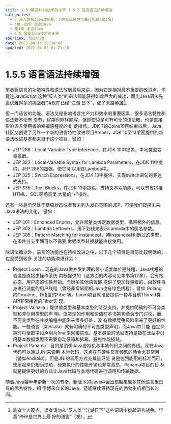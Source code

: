 ```yaml
---
title: 1.5 展望Java技术的未来 1.5.5 语言语法持续增强
categories: 
  - 7 深入理解Java虛拟机：JVM高级特性与最佳实践(第3版)
  - 1第一部分 走近Java
  - 第1章 走近Java
  - 1.5 展望Java技术的未来
abbrlink: fb27b70
date: 2021-09-15 20:14:08
updated: 2022-04-03 01:21:18
---
```

# 1.5.5 语言语法持续增强
笔者将语言的功能特性和语法放到最后来讲，因为它是相对最不重要的改进点，毕竟连JavaScript 这种“反人类”的语法都能获得如此巨大的成功，而比Java语法先进优雅得多的挑战者C#现在已经“江湖 日下”，成了末路英雄[^1]。

但一门语言的功能、语法又是影响语言生产力和效率的重要因素，很多语言特性和语法糖不论有 没有，程序也照样能写，但即使只是可有可无的语法糖，也是直接影响语言使用者的幸福感程度的关 键指标。JDK 7的Coins项目结束以后，Java社区又创建了另外一个新的语言特性改进项目Amber，JDK 10至13里面提供的新语法改进基本都来自于这个项目，譬如：

- JEP 286：Local-Variable Type Inference，在JDK 10中提供，本地类型变量推断。
- JEP 323：Local-Variable Syntax for Lambda Parameters，在JDK 11中提供，JEP 286的加强，使它可 以用在Lambda中。
- JEP 325：Switch Expressions，在JDK 13中提供，实现switch语句的表达式支持。
- JEP 335：Text Blocks，在JDK 13中提供，支持文本块功能，可以节省拼接HTML、SQL等场景里 大量的“+”操作。

还有一些是仍然处于草稿状态或者暂未列入发布范围的JEP，可供我们窥探未来Java语法的变化， 譬如：
- JEP 301：Enhanced Enums，允许常量类绑定数据类型，携带额外的信息。
- JEP 302：Lambda Leftovers，用下划线来表示Lambda中的匿名参数。
- JEP 305：Pattern Matching for instanceof，用instanceof判断过的类型，在条件分支里面可以不需要 做强类型转换就能直接使用。

除语法糖以外，语言的功能也在持续改进之中，以下几个项目是目前比较明确的，也是受到较多 关注的功能改进计划：
- Project Loom：现在的Java做并发处理的最小调度单位是线程，Java线程的调度是直接由操作系统 内核提供的（这方面的内容可见本书第12章），会有核心态、用户态的切换开销。而很多其他语言都 提供了更加轻量级的、由软件自身进行调度的用户线程（曾经非常早期的Java也有绿色线程），譬如 Golang的Groutine、D语言的Fiber等。Loom项目就准备提供一套与目前Thread类API非常接近的Fiber实 现。
- Project Valhalla：提供值类型和基本类型的泛型支持，并提供明确的不可变类型和非引用类型的声 明。值类型的作用和价值在本书第10章会专门讨论，而不可变类型在并发编程中能带来很多好处，没 有数据竞争风险带来了更好的性能。一些语言（如Scala）就有明确的不可变类型声明，而Java中只能 在定义类时将全部字段声明为final来间接实现。基本类型的范型支持是指在泛型中引用基本数据类型不需要自动装箱和拆箱，避免性能损耗。
- Project Panama：目的是消弭Java虚拟机与本地代码之间的界线。现在Java代码可以通过JNI来调用 本地代码，这点在与硬件交互频繁的场合尤其常用（譬如Android）。但是JNI的调用方式充其量只能 说是达到能用的标准而已，使用起来仍相当烦琐，频繁执行的性能开销也非常高昂，Panama项目的目 标就是提供更好的方式让Java代码与本地代码进行调用和传输数据。

随着Java每半年更新一次的节奏，新版本的Java中会出现越来越多其他语言里已有的优秀特性，相 信博采众长的Java，还能继续保持现在的勃勃生机相当长时间。


[^1]: 笔者个人观点，读者请勿从“反人类”“江湖日下”这些词语中挑起语言战争。毕竟“PHP是世界上最 好的语言”（梗）。
